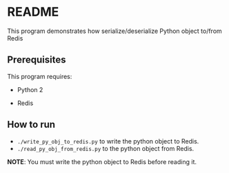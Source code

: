 # README

This program demonstrates how serialize/deserialize Python object to/from Redis 

## Prerequisites

This program requires:

- Python 2

- Redis


## How to run

- ```./write_py_obj_to_redis.py``` to write the python object to Redis.
- ```./read_py_obj_from_redis.py``` to the python object from Redis.

__NOTE__: You must write the python object to Redis before reading it.
